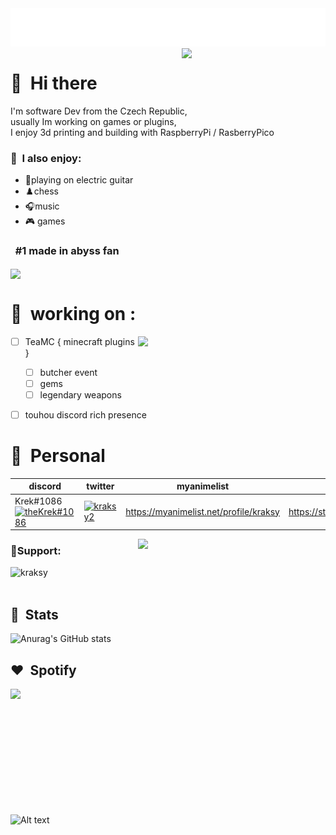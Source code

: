 <img src="images/welcome.png">
<img align='right' src="https://media.tenor.com/YTxVhGnhFeIAAAAC/super-faputa.gif" width="230">

# 👋 &nbsp;Hi there
I'm software Dev from the Czech Republic,<br> usually Im working on games or plugins,<br> I enjoy 3d printing and building with RaspberryPi / RasberryPico

### 🤺 &nbsp;I also enjoy:

- 🎸playing on electric guitar
- ♟️chess
- 🎧music
- 🎮 games



### &nbsp; #1 made in abyss fan

<img align='center' src="https://media.tenor.com/cmw_zQYAMwwAAAAd/made-in-abyss-season2-faputa.gif" width="400">

# 🔨 &nbsp;working on :
 <img align='right' src="https://media.tenor.com/hsWkGS6VvGYAAAAd/nanachi-made-in-abyss.gif" width="300">

- [ ] TeaMC { minecraft plugins }
    - [ ] butcher event
    - [ ] gems
    - [ ] legendary weapons
- [ ] touhou discord rich presence


# 💬 &nbsp;Personal 
| discord | twitter | myanimelist | steam |
|---------|---------|-------------|-------|
|   Krek#1086 <a href="https://discord.gg/HRg49Msyuk" target="blank"><img align="center" src="https://raw.githubusercontent.com/rahuldkjain/github-profile-readme-generator/master/src/images/icons/Social/discord.svg" alt="theKrek#1086" height="30" width="40" /></a>    |     <a href="https://twitter.com/kraksy2" target="blank"><img align="center" src="https://raw.githubusercontent.com/rahuldkjain/github-profile-readme-generator/master/src/images/icons/Social/twitter.svg" alt="kraksy2" height="30" width="40" /></a>    | https://myanimelist.net/profile/kraksy           |    https://steamcommunity.com/id/krekxd/   |

<img align='right' src="https://media.tenor.com/nMLgM3oWRtgAAAAd/made-in-abyss-faputa.gif" width="300">

<h3 align="left">💖Support:</h3>
<p><a href="https://www.buymeacoffee.com/kraksy"> <img align="left" src="https://cdn.buymeacoffee.com/buttons/v2/default-yellow.png" height="50" width="210" alt="kraksy" /></a></p><br><br>



##  🍕️ &nbsp;Stats

![Anurag's GitHub stats](https://github-readme-stats.vercel.app/api?username=kraksy&show_icons=true&theme=tokyonight)
##  ❤️ &nbsp;Spotify

<img align='left' src="https://media.tenor.com/fgUYdWRvcL0AAAAd/queen-faputa.gif" width="400">
<br><br><br><br><br><br><br><br><br><br><br>

![Alt text](https://spotify-recently-played-readme.vercel.app/api?user=kraksy)










